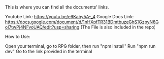 This is where you can find all the documents' links.

Youtube Link: https://youtu.be/e6Kahy5A-_4 Google Docs Link: https://docs.google.com/document/d/1nHXpfTR31BDmtbuzeGhS1GzpyN6GoI7twPj4NFvoUAQ/edit?usp=sharing (The File is also included in the repo)

How to Use:

Open your terminal, go to RPG folder, then run "npm install"
Run "npm run dev"
Go to the link provided in the terminal